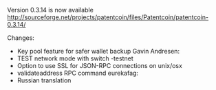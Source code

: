Version 0.3.14 is now available
http://sourceforge.net/projects/patentcoin/files/Patentcoin/patentcoin-0.3.14/

Changes:
* Key pool feature for safer wallet backup
Gavin Andresen:
* TEST network mode with switch -testnet
* Option to use SSL for JSON-RPC connections on unix/osx
* validateaddress RPC command
eurekafag:
* Russian translation
